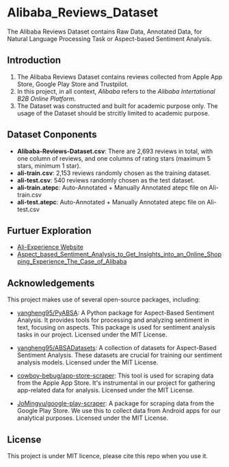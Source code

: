 # Alibaba_Reviews_Dataset
The Alibaba Reviews Dataset contains Raw Data, Annotated Data, for Natural Language Processing Task or Aspect-based Sentiment Analysis.

## Introduction
1. The Alibaba Reviews Dataset contains reviews collected from Apple App Store, Google Play Store and Trustpilot.
2. In this project, in all context, _Alibaba_ refers to the _Alibaba Intertational B2B Online Platform_.
3. The Dataset was constructed and built for academic purpose only. The usage of the Dataset should be strcitly limited to academic purpose.

## Dataset Conponents
* **Alibaba-Reviews-Dataset.csv**: There are 2,693 reviews in total, with one column of reviews, and one columns of rating stars (maximum 5 stars, minimum 1 star).
* **ali-train.csv**: 2,153 reviews randomly chosen as the training dataset. 
* **ali-test.csv**: 540 reviews randomly chosen as the test dataset.
* **ali-train.atepc**: Auto-Annotated + Manually Annotated atepc file on Ali-train.csv
* **ali-test.atepc**: Auto-Annotated + Manually Annotated atepc file on Ali-test.csv

## Furtuer Exploration
* [Ali-Experience Website](https://aliexperience.online/)
* [Aspect_based_Sentiment_Analysis_to_Get_Insights_into_an_Online_Shopping_Experience_The_Case_of_Alibaba]()

## Acknowledgements
This project makes use of several open-source packages, including:
* [yangheng95/PyABSA](https://github.com/yangheng95/PyABSA): A Python package for Aspect-Based Sentiment Analysis. It provides tools for processing and analyzing sentiment in text, focusing on aspects. This package is used for sentiment analysis tasks in our project. Licensed under the MIT License.

* [yangheng95/ABSADatasets](https://github.com/yangheng95/ABSADatasets): A collection of datasets for Aspect-Based Sentiment Analysis. These datasets are crucial for training our sentiment analysis models. Licensed under the MIT License.

* [cowboy-bebug/app-store-scraper](https://github.com/cowboy-bebug/app-store-scraper): This tool is used for scraping data from the Apple App Store. It's instrumental in our project for gathering app-related data for analysis. Licensed under the MIT License.

* [JoMingyu/google-play-scraper](https://github.com/JoMingyu/google-play-scraper): A package for scraping data from the Google Play Store. We use this to collect data from Android apps for our analytical purposes. Licensed under the MIT License.



## License
This project is under MIT licence, please cite this repo when you use it.


